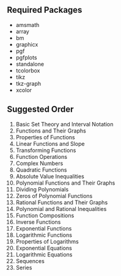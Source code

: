 ## Required Packages
<ul>
  <li>amsmath</li>
  <li>array</li>
  <li>bm</li>
  <li>graphicx</li>
  <li>pgf</li>
  <li>pgfplots</li>
  <li>standalone</li>
  <li>tcolorbox</li>
  <li>tikz</li>
  <li>tkz-graph</li>
  <li>xcolor</li>
</ul>
  
## Suggested Order

<ol>
<li>Basic Set Theory and Interval Notation</li>
<li>Functions and Their Graphs</li>
<li>Properties of Functions</li>
<li>Linear Functions and Slope</li>
<li>Transforming Functions</li>
<li>Function Operations</li>
<li>Complex Numbers</li>
<li>Quadratic Functions</li>
<li>Absolute Value Inequalities</li>
<li>Polynomial Functions and Their Graphs</li>
<li>Dividing Polynomials</li>
<li>Zeros of Polynomial Functions</li>
<li>Rational Functions and Their Graphs</li>
<li>Polynomial and Rational Inequalities</li>
<li>Function Compositions</li>
<li>Inverse Functions</li>
<li>Exponential Functions</li>
<li>Logarithmic Functions</li>
<li>Properties of Logarithms</li>
<li>Exponential Equations</li>
<li>Logarithmic Equations</li>
<li>Sequences</li>
<li>Series</li>
</ol>

